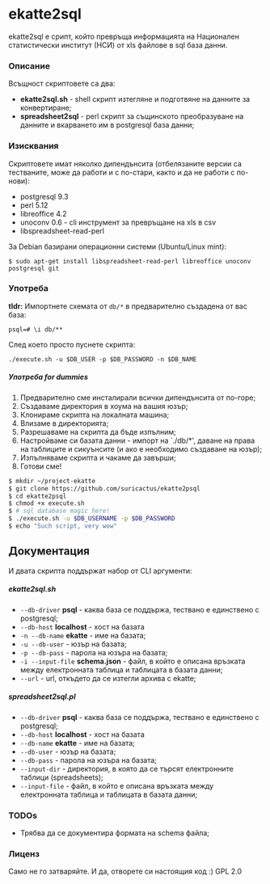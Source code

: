 # ekatte2sql

ekatte2sql е срипт, който превръща информацията на Национален статистически институт (НСИ) от xls файлове в sql база данни. 

### Описание
Всъщност скриптовете са два:
- **ekatte2sql.sh** - shell скрипт изтегляне и подготвяне на данните за конвертиране;
- **spreadsheet2sql** - perl скрипт за същинското преобразуване на данните и вкарването им в postgresql база данни;


### Изисквания
Скриптовете имат няколко дипендънсита (отбелязаните версии са тестваните, може да работи и с по-стари, както и да не работи с по-нови):
- postgresql 9.3
- perl 5.12
- libreoffice 4.2
- unoconv 0.6 - cli инструмент за превръщане на xls в csv
- libspreadsheet-read-perl

За Debian базирани операционни системи (Ubuntu/Linux mint):

    $ sudo apt-get install libspreadsheet-read-perl libreoffice unoconv postgresql git

### Употреба

**tldr:** Импортнете схемата от `db/*` в предварително създадена от вас база:

    psql=# \i db/**
    
След което просто пуснете скрипта:

    ./execute.sh -u $DB_USER -p $DB_PASSWORD -n $DB_NAME


##### Употреба for dummies

1. Предварително сме инсталирали всички дипендънсита от по-горе;
2. Създаваме директория в хоума на вашия юзър;
3. Клонираме скрипта на локалната машина;
4. Влизаме в директорията;
5. Разрешаваме на скрипта да бъде изпълним;
6. Настройваме си базата данни - импорт на `./db/*', даване на права на таблиците и сикуънсите (и ако е необходимо създаване на юзър);
7. Изпълняваме скрипта и чакаме да завърши;
8. Готови сме!


```sh
$ mkdir ~/project-ekatte
$ git clone https://github.com/suricactus/ekatte2psql
$ cd ekatte2psql
$ chmod +x execute.sh
$ # sql database magic here!
$ ./execute.sh -u $DB_USERNAME -p $DB_PASSWORD 
$ echo "Such script, very wow"
```

## Документация
И двата скрипта поддържат набор от CLI аргументи:
##### ekatte2sql.sh
- `--db-driver` **psql** - каква база се поддържа, тествано е единствено с postgresql;
- `--db-host` **localhost** - хост на базата
- `-n --db-name` **ekatte** - име на базата;
- `-u --db-user` - юзър на базата;
- `-p --db-pass` - парола на юзъра на базата;
- `-i --input-file` **schema.json** - файл, в който е описана връзката между електронната таблица и таблицата в базата данни;
- `--url` - url, откъдето да се изтегли архива с ekatte;

##### spreadsheet2sql.pl
- `--db-driver` **psql** - каква база се поддържа, тествано е единствено с postgresql;
- `--db-host` **localhost** - хост на базата
- `--db-name` **ekatte** - име на базата;
- `--db-user` - юзър на базата;
- `--db-pass` - парола на юзъра на базата;
- `--input-dir` - директория, в която да се търсят електронните таблици (spreadsheets);
- `--input-file` - файл, в който е описана връзката между електронната таблица и таблицата в базата данни;


### TODOs
- Трябва да се документира формата на schema файла;


### Лиценз
Само не го затваряйте. И да, отворете си настоящия код :)
GPL 2.0

